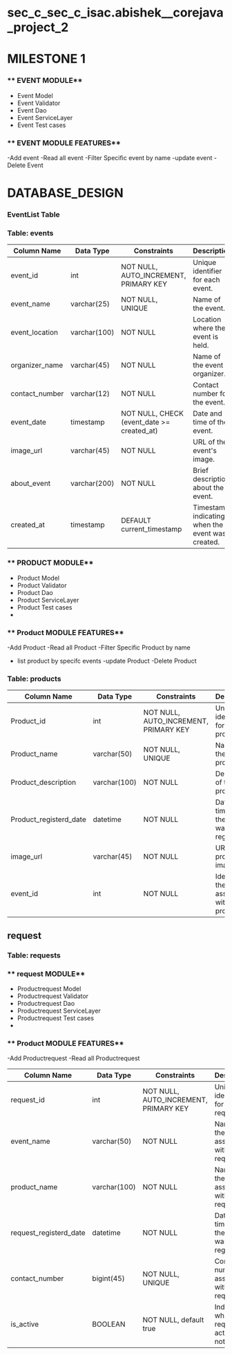 # sec_c_sec_c_isac.abishek__corejava_project_2
# MILESTONE 1
###  ** EVENT MODULE**
- Event Model
- Event Validator
- Event Dao
- Event ServiceLayer
- Event Test cases

 ###  ** EVENT MODULE FEATURES**
-Add event
-Read all event
-Filter Specific event by name
-update event
-Delete Event
# DATABASE_DESIGN
### EventList Table

### Table: events

| Column Name     | Data Type    | Constraints                             | Description                              |
|-----------------|--------------|-----------------------------------------|------------------------------------------|
| event_id        | int          | NOT NULL, AUTO_INCREMENT, PRIMARY KEY  | Unique identifier for each event.        |
| event_name      | varchar(25)  | NOT NULL, UNIQUE                        | Name of the event.                       |
| event_location  | varchar(100) | NOT NULL                                | Location where the event is held.       |
| organizer_name  | varchar(45)  | NOT NULL                                | Name of the event organizer.             |
| contact_number  | varchar(12)  | NOT NULL                                | Contact number for the event.           |
| event_date      | timestamp    | NOT NULL, CHECK (event_date >= created_at) | Date and time of the event.          |
| image_url       | varchar(45)  | NOT NULL                                | URL of the event's image.                |
| about_event     | varchar(200) | NOT NULL                                | Brief description about the event.       |
| created_at      | timestamp    | DEFAULT current_timestamp                | Timestamp indicating when the event was created. |




###  ** PRODUCT MODULE**
- Product Model
- Product Validator
- Product Dao
- Product ServiceLayer
- Product Test cases
- 

 ###  ** Product MODULE FEATURES**
-Add Product
-Read all Product
-Filter Specific Product by name
- list product by specifc events
-update Product
-Delete Product


### Table: products

| Column Name            | Data Type          | Constraints                      | Description                               |
|------------------------|--------------------|----------------------------------|-------------------------------------------|
| Product_id             | int                | NOT NULL, AUTO_INCREMENT, PRIMARY KEY | Unique identifier for each product.       |
| Product_name           | varchar(50)        | NOT NULL, UNIQUE                | Name of the product.                      |
| Product_description    | varchar(100)       | NOT NULL                         | Description of the product.              |
| Product_registerd_date | datetime           | NOT NULL                         | Date and time when the product was registered. |
| image_url              | varchar(45)        | NOT NULL                         | URL of the product's image.               |
| event_id               | int                | NOT NULL                         | Identifier of the event associated with the product. |




## request
### Table: requests
###  ** request MODULE**
- Productrequest Model
- Productrequest Validator
- Productrequest Dao
- Productrequest ServiceLayer
- Productrequest Test cases
- 

 ###  ** Product MODULE FEATURES**
-Add Productrequest
-Read all Productrequest


| Column Name            | Data Type          | Constraints                      | Description                      |
|------------------------|--------------------|----------------------------------|----------------------------------|
| request_id             | int                | NOT NULL, AUTO_INCREMENT, PRIMARY KEY | Unique identifier for each request. |
| event_name             | varchar(50)        | NOT NULL                         | Name of the event associated with the request. |
| product_name           | varchar(100)       | NOT NULL                         | Name of the product associated with the request. |
| request_registerd_date | datetime           | NOT NULL                         | Date and time when the request was registered. |
| contact_number         | bigint(45)         | NOT NULL, UNIQUE                | Contact number associated with the request. |
| is_active              | BOOLEAN            | NOT NULL, default true          | Indicates whether the request is active or not. |



